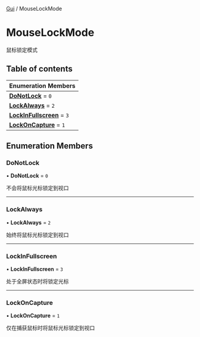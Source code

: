 [Gui](../groups/Gui.Gui.md) / MouseLockMode

# MouseLockMode <Badge type="tip" text="Enumeration" /> <Score text="MouseLockMode" />

鼠标锁定模式

## Table of contents

| Enumeration Members |
| :-----|
| **[DoNotLock](UI.MouseLockMode.md#donotlock)** = ``0`` <br> |
| **[LockAlways](UI.MouseLockMode.md#lockalways)** = ``2`` <br> |
| **[LockInFullscreen](UI.MouseLockMode.md#lockinfullscreen)** = ``3`` <br> |
| **[LockOnCapture](UI.MouseLockMode.md#lockoncapture)** = ``1`` <br> |

## Enumeration Members

### DoNotLock <Score text="DoNotLock" /> 

• **DoNotLock** = ``0``

不会将鼠标光标锁定到视口

___

### LockAlways <Score text="LockAlways" /> 

• **LockAlways** = ``2``

始终将鼠标光标锁定到视口

___

### LockInFullscreen <Score text="LockInFullscreen" /> 

• **LockInFullscreen** = ``3``

处于全屏状态时将锁定光标

___

### LockOnCapture <Score text="LockOnCapture" /> 

• **LockOnCapture** = ``1``

仅在捕获鼠标时将鼠标光标锁定到视口
